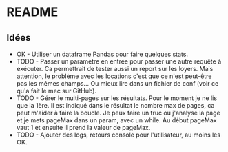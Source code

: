 # README

## Idées

- OK - Utiliser un dataframe Pandas pour faire quelques stats.
- TODO - Passer un paramètre en entrée pour passer une autre requête à exécuter. Ca permettrait de tester aussi un report sur les loyers. Mais attention, le problème avec les locations c'est que ce n'est peut-être pas les mêmes champs... Ou mieux lire dans un fichier de conf (voir ce qu'a fait le mec sur GitHub).
- TODO - Gérer le multi-pages sur les résultats. Pour le moment je ne lis que la 1ère. Il est indiqué dans le résultat le nombre max de pages, ca peut m'aider à faire la boucle. Je peux faire un truc ou j'analyse la page et je mets pageMax dans un param, avec un while. Au début pageMax vaut 1 et ensuite il prend la valeur de pageMax.
- TODO - Ajouter des logs, retours console pour l'utilisateur, au moins les OK.